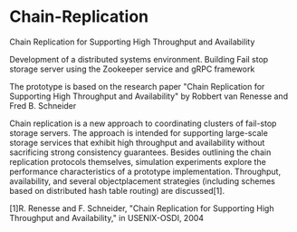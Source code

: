 # Chain-Replication
Chain Replication for Supporting High Throughput and Availability

Development of a distributed systems environment.
Building Fail stop storage server using the Zookeeper service and gRPC framework

The prototype is based on the research paper "Chain Replication for Supporting High Throughput and Availability" by Robbert van Renesse and Fred B. Schneider

Chain replication is a new approach to coordinating
clusters of fail-stop storage servers. The approach is
intended for supporting large-scale storage services
that exhibit high throughput and availability without
sacrificing strong consistency guarantees. Besides
outlining the chain replication protocols themselves,
simulation experiments explore the performance
characteristics of a prototype implementation.
Throughput, availability, and several objectplacement
strategies (including schemes based on
distributed hash table routing) are discussed[1].

[1]R. Renesse and F. Schneider, "Chain Replication for Supporting High Throughput and Availability," in USENIX-OSDI, 2004

